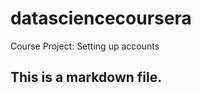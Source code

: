 datasciencecoursera
===================

Course Project: Setting up accounts
## This is a markdown file.
